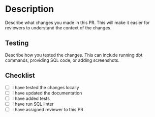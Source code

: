 # Description

Describe what changes you made in this PR. This will make it easier for reviewers to understand the context of the changes.

## Testing

Describe how you tested the changes. This can include running dbt commands, providing SQL code, or adding screenshots.


## Checklist

- [ ] I have tested the changes locally
- [ ] I have updated the documentation
- [ ] I have added tests
- [ ] I have run SQL linter
- [ ] I have assigned reviewer to this PR